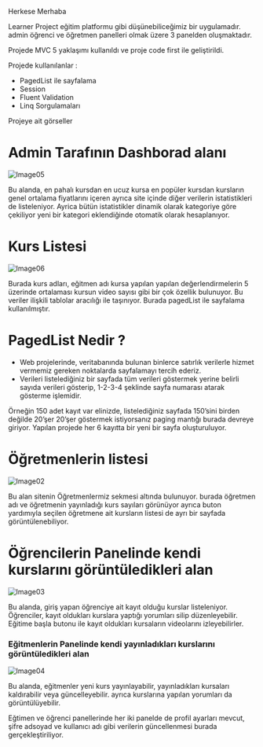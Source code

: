 Herkese Merhaba

Learner Project eğitim platformu gibi düşünebiliceğimiz bir uygulamadır. admin öğrenci ve öğretmen panelleri olmak üzere 3 panelden oluşmaktadır.

Projede MVC 5 yaklaşımı kullanıldı ve proje code first ile geliştirildi.

Projede kullanılanlar : 
<ul>
  <li>PagedList ile sayfalama</li>
  <li>Session</li>
  <li>Fluent Validation</li>
  <li>Linq Sorgulamaları</li>
</ul>


Projeye ait görseller

<h1>Admin Tarafının Dashborad alanı</h1>

![Image05](https://github.com/Sinantosun/LeanerProject/assets/145317724/13751ca3-08a9-4c9a-8af5-68d24ae6722b)

Bu alanda, en pahalı kursdan en ucuz kursa en popüler kursdan kursların genel ortalama fiyatlarını içeren ayrıca site içinde diğer verilerin istatistikleri de listeleniyor.
Ayrica bütün istatistikler dinamik olarak kategoriye göre çekiliyor yeni bir kategori eklendiğinde otomatik olarak hesaplanıyor.

<h1>Kurs Listesi</h1>

![Image06](https://github.com/Sinantosun/LeanerProject/assets/145317724/26068d9e-7ed8-443f-8028-7e4eb1e62b82)


Burada kurs adları, eğitmen adı kursa yapılan yapılan değerlendirmelerin 5 üzerinde ortalaması kursun video sayısı gibi bir çok özellik bulunuyor. Bu veriler ilişkili tablolar aracılığı ile taşınıyor.
Burada pagedList ile sayfalama kullanılmıştır. 

<h1>PagedList Nedir ?</h1>
<ul>
  <li>Web projelerinde, veritabanında bulunan binlerce satırlık verilerle hizmet vermemiz gereken noktalarda sayfalamayı tercih ederiz.</li>
  <li>Verileri listelediğiniz bir sayfada tüm verileri göstermek yerine belirli sayıda verileri gösterip, 1-2-3-4 şeklinde sayfa numarası atarak gösterme işlemidir.</li>
  
</ul>

Örneğin 150 adet kayıt var elinizde, listelediğiniz sayfada 150’sini birden değilde 20’şer 20’şer göstermek istiyorsanız paging mantığı burada devreye giriyor.
Yapılan projede her 6 kayıtta bir yeni bir sayfa oluşturuluyor.


<h1>Öğretmenlerin listesi</h1>

![Image02](https://github.com/Sinantosun/LeanerProject/assets/145317724/ff69eb61-0197-4d91-8684-50872e47cf49)

Bu alan sitenin Öğretmenlermiz sekmesi altında bulunuyor.
burada öğretmen adı ve öğretmenin yayınladığı kurs sayıları görünüyor ayrıca buton yardımıyla seçilen öğretmene ait kursların listesi de ayrı bir sayfada görüntülenebiliyor.


<h1>Öğrencilerin Panelinde kendi kurslarını görüntüledikleri alan</h1>

![Image03](https://github.com/Sinantosun/LeanerProject/assets/145317724/f2f82de1-ef20-401e-90cf-a252aebf5b9a)


Bu alanda, giriş yapan öğrenciye ait kayıt olduğu kurslar listeleniyor. 
Öğrenciler, kayıt oldukları kurslara yaptığı yorumları silip düzenleyebilir.
Eğitime başla butonu ile kayıt oldukları kursaların videolarını izleyebilirler.


<h3>Eğitmenlerin Panelinde kendi yayınladıkları kurslarını görüntüledikleri alan</h3>

![Image04](https://github.com/Sinantosun/LeanerProject/assets/145317724/33ddf936-adc3-4e84-b3b2-64a24824bc03)

Bu alanda, eğitmenler yeni kurs yayınlayabilir, yayınladıkları kursaları kaldırabilir veya güncelleyebilir.
ayrıca kurslarına yapılan yorumları da görüntülüyebilir.


Eğtimen ve öğrenci panellerinde her iki panelde de profil ayarları mevcut, şifre adsoyad ve kullanıcı adı gibi verilerin güncellenmesi burada gerçekleştiriliyor.







